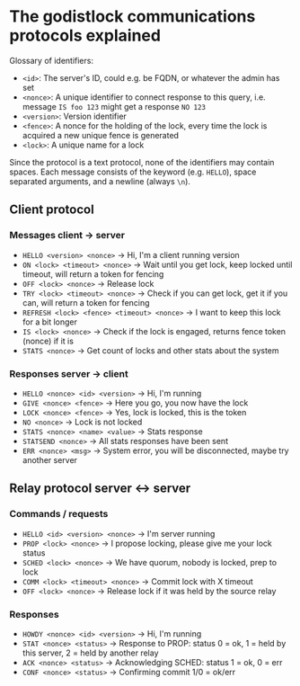 # The godistlock communications protocols explained

Glossary of identifiers:

 - `<id>`: The server's ID, could e.g. be FQDN, or whatever the admin has set
 - `<nonce>`: A unique identifier to connect response to this query, i.e. message `IS foo 123` might get a response `NO 123`
 - `<version>`: Version identifier
 - `<fence>`: A nonce for the holding of the lock, every time the lock is acquired a new unique fence is generated
 - `<lock>`: A unique name for a lock
 
Since the protocol is a text protocol, none of the identifiers may contain spaces.
Each message consists of the keyword (e.g. `HELLO`), space separated arguments, and a newline (always `\n`).


## Client protocol

### Messages client -> server

 - `HELLO <version> <nonce>` -> Hi, I'm a client running version <version>
 - `ON <lock> <timeout> <nonce>` -> Wait until you get lock, keep locked until timeout, will return a token for fencing
 - `OFF <lock> <nonce>` -> Release lock
 - `TRY <lock> <timeout> <nonce>` -> Check if you can get lock, get it if you can, will return a token for fencing
 - `REFRESH <lock> <fence> <timeout> <nonce>` -> I want to keep this lock for a bit longer
 - `IS <lock> <nonce>` -> Check if the lock is engaged, returns fence token (nonce) if it is
 - `STATS <nonce>` -> Get count of locks and other stats about the system

### Responses server -> client

 - `HELLO <nonce> <id> <version>` -> Hi, I'm <id> running <version>
 - `GIVE <nonce> <fence>` -> Here you go, you now have the lock
 - `LOCK <nonce> <fence>` -> Yes, lock <lock> is locked, this is the <fence> token
 - `NO <nonce>` -> Lock <lock> is not locked
 - `STATS <nonce> <name> <value>` -> Stats response
 - `STATSEND <nonce>` -> All stats responses have been sent
 - `ERR <nonce> <msg>` -> System error, you will be disconnected, maybe try another server


## Relay protocol server <-> server

### Commands / requests

 - `HELLO <id> <version> <nonce>` -> I'm server <id> running <version>
 - `PROP <lock> <nonce>` -> I propose locking, please give me your lock status
 - `SCHED <lock> <nonce>` -> We have quorum, nobody is locked, prep to lock
 - `COMM <lock> <timeout> <nonce>` -> Commit lock with X timeout
 - `OFF <lock> <nonce>` -> Release lock if it was held by the source relay

### Responses

 - `HOWDY <nonce> <id> <version>` -> Hi, I'm <id> running <version>
 - `STAT <nonce> <status>` -> Response to PROP: status 0 = ok, 1 = held by this server, 2 = held by another relay
 - `ACK <nonce> <status>` -> Acknowledging SCHED: status 1 = ok, 0 = err
 - `CONF <nonce> <status>` -> Confirming commit 1/0 = ok/err

